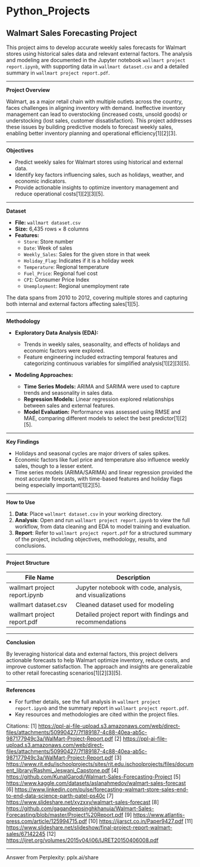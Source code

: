 # Python_Projects

## Walmart Sales Forecasting Project

This project aims to develop accurate weekly sales forecasts for Walmart stores using historical sales data and relevant external factors. The analysis and modeling are documented in the Jupyter notebook `wallmart project report.ipynb`, with supporting data in `wallmart dataset.csv` and a detailed summary in `wallmart project report.pdf`.

---

**Project Overview**

Walmart, as a major retail chain with multiple outlets across the country, faces challenges in aligning inventory with demand. Ineffective inventory management can lead to overstocking (increased costs, unsold goods) or understocking (lost sales, customer dissatisfaction). This project addresses these issues by building predictive models to forecast weekly sales, enabling better inventory planning and operational efficiency[1][2][3].

---

**Objectives**

- Predict weekly sales for Walmart stores using historical and external data.
- Identify key factors influencing sales, such as holidays, weather, and economic indicators.
- Provide actionable insights to optimize inventory management and reduce operational costs[1][2][3][5].

---

**Dataset**

- **File:** `wallmart dataset.csv`
- **Size:** 6,435 rows × 8 columns
- **Features:**
  - `Store`: Store number
  - `Date`: Week of sales
  - `Weekly_Sales`: Sales for the given store in that week
  - `Holiday_Flag`: Indicates if it is a holiday week
  - `Temperature`: Regional temperature
  - `Fuel_Price`: Regional fuel cost
  - `CPI`: Consumer Price Index
  - `Unemployment`: Regional unemployment rate

The data spans from 2010 to 2012, covering multiple stores and capturing both internal and external factors affecting sales[1][5].

---

**Methodology**

- **Exploratory Data Analysis (EDA):**
  - Trends in weekly sales, seasonality, and effects of holidays and economic factors were explored.
  - Feature engineering included extracting temporal features and categorizing continuous variables for simplified analysis[1][2][3][5].

- **Modeling Approaches:**
  - **Time Series Models:** ARIMA and SARIMA were used to capture trends and seasonality in sales data.
  - **Regression Models:** Linear regression explored relationships between sales and external features.
  - **Model Evaluation:** Performance was assessed using RMSE and MAE, comparing different models to select the best predictor[1][2][5].

---

**Key Findings**

- Holidays and seasonal cycles are major drivers of sales spikes.
- Economic factors like fuel price and temperature also influence weekly sales, though to a lesser extent.
- Time series models (ARIMA/SARIMA) and linear regression provided the most accurate forecasts, with time-based features and holiday flags being especially important[1][2][5].

---

**How to Use**

1. **Data**: Place `wallmart dataset.csv` in your working directory.
2. **Analysis**: Open and run `wallmart project report.ipynb` to view the full workflow, from data cleaning and EDA to model training and evaluation.
3. **Report**: Refer to `wallmart project report.pdf` for a structured summary of the project, including objectives, methodology, results, and conclusions.

---

**Project Structure**

| File Name                       | Description                                                       |
|----------------------------------|-------------------------------------------------------------------|
| wallmart project report.ipynb    | Jupyter notebook with code, analysis, and visualizations          |
| wallmart dataset.csv             | Cleaned dataset used for modeling                                 |
| wallmart project report.pdf      | Detailed project report with findings and recommendations         |

---

**Conclusion**

By leveraging historical data and external factors, this project delivers actionable forecasts to help Walmart optimize inventory, reduce costs, and improve customer satisfaction. The approach and insights are generalizable to other retail forecasting scenarios[1][2][3][5].

---

**References**

- For further details, see the full analysis in `wallmart project report.ipynb` and the summary report in `wallmart project report.pdf`.
- Key resources and methodologies are cited within the project files.

Citations:
[1] https://ppl-ai-file-upload.s3.amazonaws.com/web/direct-files/attachments/50990427/7f189187-4c88-40ea-ab5c-987177949c3a/WalMart-Project-Report.pdf
[2] https://ppl-ai-file-upload.s3.amazonaws.com/web/direct-files/attachments/50990427/7f189187-4c88-40ea-ab5c-987177949c3a/WalMart-Project-Report.pdf
[3] https://www.rit.edu/ischoolprojects/sites/rit.edu.ischoolprojects/files/document_library/Rashmi_Jeswani_Capstone.pdf
[4] https://github.com/KunalGarodi/Walmart-Sales-Forecasting-Project
[5] https://www.kaggle.com/datasets/aslanahmedov/walmart-sales-forecast
[6] https://www.linkedin.com/pulse/forecasting-walmart-store-sales-end-to-end-data-science-parth-patel-ps40c
[7] https://www.slideshare.net/xyzxxy/walmart-sales-forecast
[8] https://github.com/gagandeepsinghkhanuja/Walmart-Sales-Forecasting/blob/master/Project%20Report.pdf
[9] https://www.atlantis-press.com/article/125994715.pdf
[10] https://ijarsct.co.in/Paper9427.pdf
[11] https://www.slideshare.net/slideshow/final-project-report-walmart-sales/67142245
[12] https://ijret.org/volumes/2015v04/i06/IJRET20150406008.pdf

---
Answer from Perplexity: pplx.ai/share
